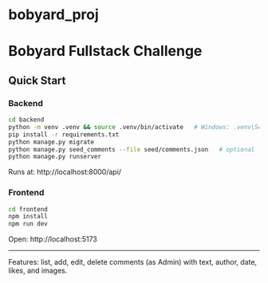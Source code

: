 # bobyard_proj
# Bobyard Fullstack Challenge

## Quick Start

### Backend
```bash
cd backend
python -m venv .venv && source .venv/bin/activate   # Windows: .venv\Scripts\activate
pip install -r requirements.txt
python manage.py migrate
python manage.py seed_comments --file seed/comments.json   # optional
python manage.py runserver
```
Runs at: http://localhost:8000/api/

### Frontend
```bash
cd frontend
npm install
npm run dev
```
Open: http://localhost:5173

---
Features: list, add, edit, delete comments (as Admin) with text, author, date, likes, and images.
